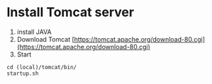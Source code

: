 # Install Tomcat server

1. install JAVA
2. Download Tomcat [https://tomcat.apache.org/download-80.cgi](https://tomcat.apache.org/download-80.cgi)
3. Start

```
cd (local)/tomcat/bin/
startup.sh

```
